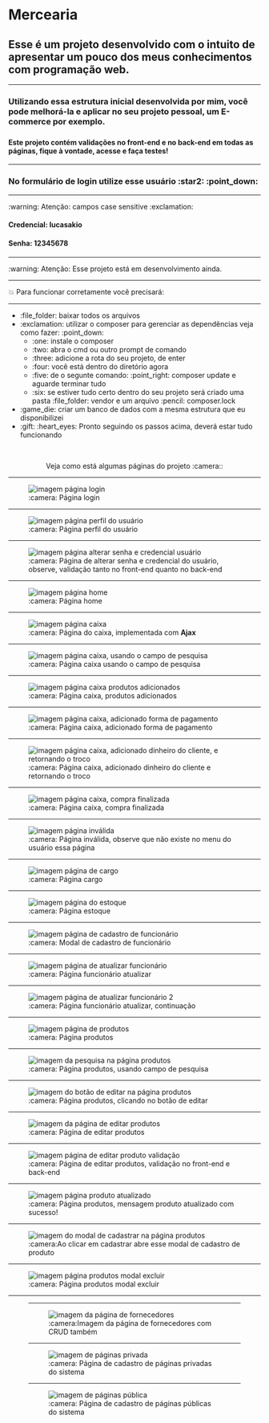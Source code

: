 # Mercearia
<h2>Esse é um projeto desenvolvido com o intuito de apresentar um pouco dos meus conhecimentos com programação web.</h2>
<hr>
<h3>Utilizando essa estrutura inicial desenvolvida por mim, você pode melhorá-la e aplicar no seu projeto pessoal, um E-commerce por exemplo.<h3>
<h4>Este projeto contém validações no front-end e no back-end em todas as páginas, fique à vontade, acesse e faça testes!</h4>
 <hr>
 <h3>No formulário de login utilize esse usuário :star2: :point_down:</h3>
 <hr>
 :warning: Atenção: campos case sensitive :exclamation:
 <h4>Credencial: lucasakio</h4>
 <h4>Senha: 12345678</h4>
 <hr>
 :warning: Atenção: Esse projeto está em desenvolvimento ainda.
<hr>

:boom: Para funcionar corretamente você precisará:
 <hr>
<ul>
    <li>:file_folder: baixar todos os arquivos</li>
    <li>:exclamation: utilizar o composer para gerenciar as dependências veja como fazer: :point_down:
        <ul>
            <li>:one: instale o composer</li>
            <li>:two: abra o cmd ou outro prompt de comando</li>
            <li>:three: adicione a rota do seu projeto, de enter</li>
            <li>:four: você está dentro do diretório agora</li>
            <li>:five: de o segunte comando: :point_right: composer update e aguarde terminar tudo</li>
            <li>:six: se estiver tudo certo dentro do seu projeto será criado uma pasta :file_folder: vendor e um arquivo :pencil: composer.lock</li>
        </ul>
    </li>
    <li>:game_die: criar um banco de dados com a mesma estrutura que eu disponibilizei</li>
    <li>:gift: :heart_eyes: Pronto seguindo os passos acima, deverá estar tudo funcionando</li>
</ul>
 <br>
<p align="center">Veja como está algumas páginas do projeto :camera::</p>
<hr>
<figure>
    <img src="app/Assets/image/projeto/login.png" alt="imagem página login">
    <figcaption>:camera: Página login</figcaption>
</figure>
<hr>
<figure>
    <img src="app/Assets/image/projeto/perfil.png" alt="imagem página perfil do usuário">
    <figcaption>:camera: Página perfil do usuário</figcaption>
</figure>
<hr>
 <figure>
    <img src="app/Assets/image/projeto/alterarSenhaValidacao.png" alt="imagem página alterar senha e credencial usuário">
    <figcaption>:camera: Página de alterar senha e credencial do usuário, observe, validação tanto no front-end quanto no back-end</figcaption>
</figure>
<hr>
 <figure>
    <img src="app/Assets/image/projeto/home.png" alt="imagem página home">
    <figcaption>:camera: Página home</figcaption>
</figure>
<hr>
 <figure>
    <img src="app/Assets/image/projeto/caixa-inicial.png" alt="imagem página caixa">
  <figcaption>:camera: Página do caixa, implementada com <b>Ajax</b></figcaption>
</figure>
<hr>
 <figure>
    <img src="app/Assets/image/projeto/caixa-pesquisa.png" alt="imagem página caixa, usando o campo de pesquisa">
    <figcaption>:camera: Página caixa usando o campo de pesquisa</figcaption>
</figure>
<hr>
 <figure>
    <img src="app/Assets/image/projeto/caixa-adicionado.png" alt="imagem página caixa produtos adicionados">
    <figcaption>:camera: Página caixa, produtos adicionados</figcaption>
</figure>
<hr>
 <figure>
    <img src="app/Assets/image/projeto/caixa-pagamento.png" alt="imagem página caixa, adicionado forma de pagamento">
    <figcaption>:camera: Página caixa, adicionado forma de pagamento</figcaption>
</figure>
<hr>
 <figure>
    <img src="app/Assets/image/projeto/caixa-troco.png" alt="imagem página caixa, adicionado dinheiro do cliente, e retornando o troco">
    <figcaption>:camera: Página caixa, adicionado dinheiro do cliente e retornando o troco</figcaption>
</figure>
<hr>
 <figure>
    <img src="app/Assets/image/projeto/caixa-comprafinalizada.png" alt="imagem página caixa, compra finalizada">
    <figcaption>:camera: Página caixa, compra finalizada</figcaption>
</figure>
<hr>
<figure>
    <img src="app/Assets/image/projeto/paginainvalida.png" alt="imagem página inválida">
    <figcaption>:camera: Página inválida, observe que não existe no menu do usuário essa página</figcaption>
</figure>
 <hr>
 <figure>
    <img src="app/Assets/image/projeto/cargo.png" alt="imagem página de cargo">
    <figcaption>:camera: Página cargo</figcaption>
</figure>
 <hr>
 <figure>
    <img src="app/Assets/image/projeto/estoque.png" alt="imagem página do estoque">
    <figcaption>:camera: Página estoque</figcaption>
</figure>
 <hr>
<figure>
    <img src="app/Assets/image/projeto/funcionario-cadastro.png" alt="imagem página de cadastro de funcionário">
    <figcaption>:camera: Modal de cadastro de funcionário</figcaption>
</figure>
 <hr>
 <figure>
    <img src="app/Assets/image/projeto/funcionario-atualizar.png" alt="imagem página de atualizar funcionário">
    <figcaption>:camera: Página funcionário atualizar</figcaption>
</figure>
 <hr>
 <figure>
    <img src="app/Assets/image/projeto/funcionario-atualizar2.png" alt="imagem página de atualizar funcionário 2">
    <figcaption>:camera: Página funcionário atualizar, continuação</figcaption>
</figure>
 <hr>
 <figure>
    <img src="app/Assets/image/projeto/produtos.png" alt="imagem página de produtos">
    <figcaption>:camera: Página produtos</figcaption>
</figure>
 <hr>
<figure>
    <img src="app/Assets/image/projeto/produtos-pesquisa.png" alt="imagem da pesquisa na página produtos">
    <figcaption>:camera: Página produtos, usando campo de pesquisa</figcaption>
</figure>
 <hr>
 <figure>
    <img src="app/Assets/image/projeto/produtos-botao-editar.png" alt="imagem do botão de editar na página produtos">
    <figcaption>:camera: Página produtos, clicando no botão de editar</figcaption>
</figure>
 <hr>
 <figure>
    <img src="app/Assets/image/projeto/produtos-editar.png" alt="imagem da página de editar produtos">
    <figcaption>:camera: Página de editar produtos</figcaption>
</figure>
 <hr>
 <figure>
    <img src="app/Assets/image/projeto/produtos-validacao.png" alt="imagem página de editar produto validação">
    <figcaption>:camera: Página de editar produtos, validação no front-end e back-end </figcaption>
</figure>
 <hr>
 <figure>
    <img src="app/Assets/image/projeto/produto-atualizado.png" alt="imagem página produto atualizado">
    <figcaption>:camera: Página produtos, mensagem produto atualizado com sucesso! </figcaption>
</figure>
 <hr>
 <figure>
    <img src="app/Assets/image/projeto/produtos-cadastrar.png" alt="imagem do modal de cadastrar na página produtos">
    <figcaption>:camera:Ao clicar em cadastrar abre esse modal de cadastro de produto</figcaption>
</figure>
 <hr>
 <figure>
    <img src="app/Assets/image/projeto/produtos-modal-excluir.png" alt="imagem página produtos modal excluir">
    <figcaption>:camera: Página produtos modal excluir</figcaption>
</figure>
 <hr>
 <figure>
<hr>
 <figure>
    <img src="app/Assets/image/projeto/fornecedores.png" alt="imagem da página de fornecedores">
    <figcaption>:camera:Imagem da página de fornecedores com CRUD também</figcaption>
</figure>
 <hr>
  <figure>
    <img src="app/Assets/image/projeto/paginasprivada.png" alt="imagem de páginas privada">
    <figcaption>:camera: Página de cadastro de páginas privadas do sistema </figcaption>
</figure>
 <hr>
  <figure>
    <img src="app/Assets/image/projeto/paginaspublica.png" alt="imagem de páginas pública">
    <figcaption>:camera: Página de cadastro de páginas públicas do sistema </figcaption>
</figure>
 




